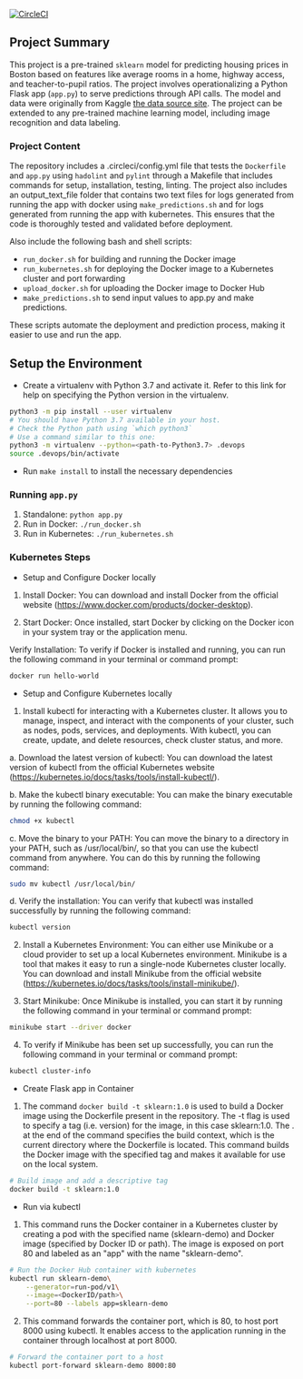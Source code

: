 [![CircleCI](https://dl.circleci.com/status-badge/img/gh/MansouriAbdou96/sklearn-project4/tree/main.svg?style=svg)](https://dl.circleci.com/status-badge/redirect/gh/MansouriAbdou96/sklearn-project4/tree/main)

## Project Summary

This project is a pre-trained `sklearn` model for predicting housing prices in Boston based on features like average rooms in a home, highway access, and teacher-to-pupil ratios. The project involves operationalizing a Python Flask app (`app.py`) to serve predictions through API calls. The model and data were originally from Kaggle [the data source site](https://www.kaggle.com/c/boston-housing). The project can be extended to any pre-trained machine learning model, including image recognition and data labeling.

### Project Content

The repository includes a .circleci/config.yml file that tests the `Dockerfile` and `app.py` using `hadolint` and `pylint` through a Makefile that includes commands for setup, installation, testing, linting. The project also includes an output_text_file folder that contains two text files for logs generated from running the app with docker using `make_predictions.sh` and for logs generated from running the app with kubernetes. This ensures that the code is thoroughly tested and validated before deployment.

Also include the following bash and shell scripts:

- `run_docker.sh` for building and running the Docker image
- `run_kubernetes.sh` for deploying the Docker image to a Kubernetes cluster and port forwarding
- `upload_docker.sh` for uploading the Docker image to Docker Hub
- `make_predictions.sh` to send input values to app.py and make predictions.

These scripts automate the deployment and prediction process, making it easier to use and run the app.

## Setup the Environment

* Create a virtualenv with Python 3.7 and activate it. Refer to this link for help on specifying the Python version in the virtualenv. 
```bash
python3 -m pip install --user virtualenv
# You should have Python 3.7 available in your host. 
# Check the Python path using `which python3`
# Use a command similar to this one:
python3 -m virtualenv --python=<path-to-Python3.7> .devops
source .devops/bin/activate
```
* Run `make install` to install the necessary dependencies

### Running `app.py`

1. Standalone:  `python app.py`
2. Run in Docker:  `./run_docker.sh`
3. Run in Kubernetes:  `./run_kubernetes.sh`

### Kubernetes Steps

* Setup and Configure Docker locally

1. Install Docker: You can download and install Docker from the official website (https://www.docker.com/products/docker-desktop).

2. Start Docker: Once installed, start Docker by clicking on the Docker icon in your system tray or the application menu.

Verify Installation: To verify if Docker is installed and running, you can run the following command in your terminal or command prompt:
```bash
docker run hello-world 
```

* Setup and Configure Kubernetes locally

1. Install kubectl for interacting with a Kubernetes cluster. It allows you to manage, inspect, and interact with the components of your cluster, such as nodes, pods, services, and deployments. With kubectl, you can create, update, and delete resources, check cluster status, and more.

a. Download the latest version of kubectl: You can download the latest version of kubectl from the official Kubernetes website (https://kubernetes.io/docs/tasks/tools/install-kubectl/).

b. Make the kubectl binary executable: You can make the binary executable by running the following command:
```bash
chmod +x kubectl 
```

c. Move the binary to your PATH: You can move the binary to a directory in your PATH, such as /usr/local/bin/, so that you can use the kubectl command from anywhere. You can do this by running the following command:
```bash
sudo mv kubectl /usr/local/bin/
```

d. Verify the installation: You can verify that kubectl was installed successfully by running the following command:
```bash
kubectl version
```

2. Install a Kubernetes Environment: You can either use Minikube or a cloud provider to set up a local Kubernetes environment. Minikube is a tool that makes it easy to run a single-node Kubernetes cluster locally. You can download and install Minikube from the official website (https://kubernetes.io/docs/tasks/tools/install-minikube/).

3. Start Minikube: Once Minikube is installed, you can start it by running the following command in your terminal or command prompt:
```bash
minikube start --driver docker 
```

4. To verify if Minikube has been set up successfully, you can run the following command in your terminal or command prompt:
```bash
kubectl cluster-info
```

* Create Flask app in Container

1. The command `docker build -t sklearn:1.0` is used to build a Docker image using the Dockerfile present in the repository. The -t flag is used to specify a tag (i.e. version) for the image, in this case sklearn:1.0. The . at the end of the command specifies the build context, which is the current directory where the Dockerfile is located. This command builds the Docker image with the specified tag and makes it available for use on the local system.
```bash
# Build image and add a descriptive tag
docker build -t sklearn:1.0
```

* Run via kubectl

1. This command runs the Docker container in a Kubernetes cluster by creating a pod with the specified name (sklearn-demo) and Docker image (specified by Docker ID or path). The image is exposed on port 80 and labeled as an "app" with the name "sklearn-demo".

```bash
# Run the Docker Hub container with kubernetes
kubectl run sklearn-demo\
    --generator=run-pod/v1\
    --image=<DockerID/path>\
    --port=80 --labels app=sklearn-demo
```

2. This command forwards the container port, which is 80, to host port 8000 using kubectl. It enables access to the application running in the container through localhost at port 8000.
```bash
# Forward the container port to a host
kubectl port-forward sklearn-demo 8000:80
```

